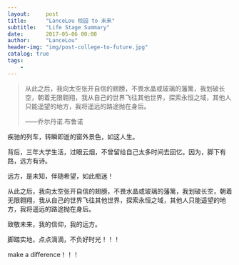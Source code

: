 ```yaml
---
layout:     post
title:      "LanceLou 校园 to 未来"
subtitle:   "Life Stage Summary"
date:       2017-05-06 00:00
author:     "LanceLou"
header-img: "img/post-college-to-future.jpg"
catalog: true
tags:
    - 
---
```


> 从此之后，我向太空张开自信的翅膀，不畏水晶或玻璃的藩篱，我划破长空，朝着无限翱翔，我从自己的世界飞往其他世界，探索永恒之域，其他人只能遥望的地方，我将遥远的路途抛在身后。
> 
> ——乔尔丹诺.布鲁诺

疾驰的列车，转瞬即逝的窗外景色，如这人生。

背后，三年大学生活，过眼云烟，不曾留给自己太多时间去回忆。因为，脚下有路，远方有诗。

远方，是未知，伴随希望，如此痴迷！

从此之后，我向太空张开自信的翅膀，不畏水晶或玻璃的藩篱，我划破长空，朝着无限翱翔，我从自己的世界飞往其他世界，探索永恒之域，其他人只能遥望的地方，我将遥远的路途抛在身后。

致敬未来，我的信仰，我的远方。

脚踏实地，点点滴滴，不负好时光！！！

make a difference！！！
